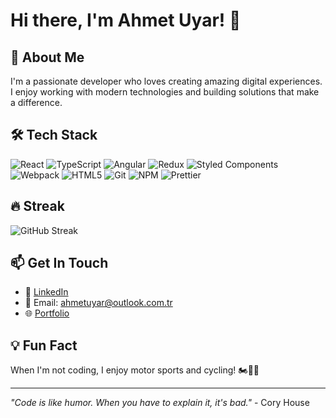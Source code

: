 # Hi there, I'm Ahmet Uyar! 👋

## 🚀 About Me

I'm a passionate developer who loves creating amazing digital experiences. I enjoy working with modern technologies and building solutions that make a difference.

## 🛠️ Tech Stack

<p>
  <img alt="React" src="https://img.shields.io/badge/-React-45b8d8?style=flat-square&logo=react&logoColor=white" />
  <img alt="TypeScript" src="https://img.shields.io/badge/-TypeScript-007ACC?style=flat-square&logo=typescript&logoColor=white" />
  <img alt="Angular" src="https://img.shields.io/badge/-Angular-DD0031?style=flat-square&logo=angular&logoColor=white" />
  <img alt="Redux" src="https://img.shields.io/badge/-Redux-764ABC?style=flat-square&logo=redux&logoColor=white" />
  <img alt="Styled Components" src="https://img.shields.io/badge/-Styled_Components-db7092?style=flat-square&logo=styled-components&logoColor=white" />
  <img alt="Webpack" src="https://img.shields.io/badge/-Webpack-8DD6F9?style=flat-square&logo=webpack&logoColor=white" /> 
  <img alt="HTML5" src="https://img.shields.io/badge/-HTML5-E34F26?style=flat-square&logo=html5&logoColor=white" />
  <img alt="Git" src="https://img.shields.io/badge/-Git-F05032?style=flat-square&logo=git&logoColor=white" />
  <img alt="NPM" src="https://img.shields.io/badge/-NPM-CB3837?style=flat-square&logo=npm&logoColor=white" />
  <img alt="Prettier" src="https://img.shields.io/badge/-Prettier-F7B93E?style=flat-square&logo=prettier&logoColor=white" />
</p>

## 🔥 Streak

![GitHub Streak](https://github-readme-streak-stats.herokuapp.com/?user=4hmetuyar&theme=radical)

## 📫 Get In Touch

- 💼 [LinkedIn](https://linkedin.com/in/ahmetuyar)
- 📧 Email: [ahmetuyar@outlook.com.tr](mailto:your-email@example.com)
- 🌐 [Portfolio](https://ahmetuyar.dev)

## 💡 Fun Fact

When I'm not coding, I enjoy motor sports and cycling! 🏍️🚴‍♂️

---
*"Code is like humor. When you have to explain it, it's bad."* - Cory House
